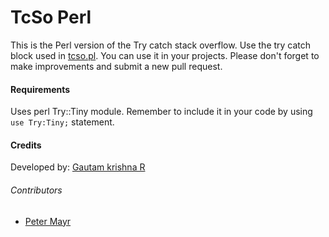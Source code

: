 # TcSo Perl
This is the Perl version of the Try catch stack overflow. Use the try catch block used in [tcso.pl](tcso.pl). You can use it in your projects. Please don't forget to make  improvements and submit a new pull request.
#### Requirements
Uses perl Try::Tiny  module. Remember to include it in your code by using  `use Try:Tiny;` statement.
#### Credits
Developed by: [Gautam krishna R](https://github.com/gautamkrishnar/)

###### Contributors
*  [Peter Mayr](https://github.com/hatorikibble/)
